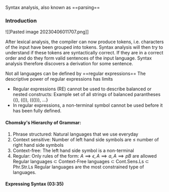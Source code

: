Syntax analysis, also known as ==parsing==
### Introduction
![[Pasted image 20230406011707.png]]

After lexical analysis, the compiler can now produce tokens, i.e. characters of the input have been grouped into tokens. Syntax analysis will then try to understand if these tokens are syntactically correct. If they are in a correct order and do they form valid sentences of the input language.
Syntax analysis therefore discovers a derivation for some sentence.

Not all languages can be defined by ==regular expressions==
The descriptive power of regular expressions has limits
* Regular expressions (RE) cannot be used to describe balanced or nested constructs: Example set of all strings of balanced parantheses {(), (()), ((())), ...}
* In regular expressions, a non-terminal symbol cannot be used before it has been fully defined.

#### Chomsky's Hierarchy of Grammar:
1. Phrase structured: Natural languages that we use everyday
2. Context sensitive: Number of left hand side symbols are $\le$ number of right hand side symbols
3. Context-free: The left hand side symbol is a non-terminal
4. Regular: Only rules of the form: $A \implies \epsilon, A \implies a, A \implies pB$ are allowed
Regular languages $\subset$ Context-Free languages $\subset$ Cont.Sens.Ls $\subset$ Phr.Str.Ls
Regular languages are the most constrained type of languages.

#### Expressing Syntax (03:35)

















